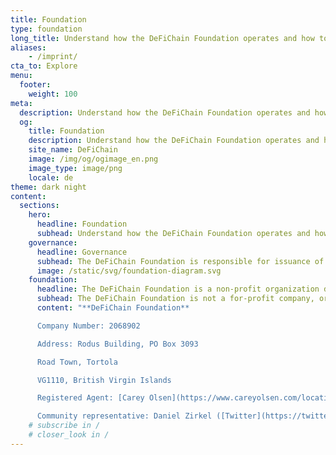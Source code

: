 ```yaml
---
title: Foundation
type: foundation
long_title: Understand how the DeFiChain Foundation operates and how to get involved.
aliases:
    - /imprint/
cta_to: Explore
menu:
  footer:
    weight: 100
meta:
  description: Understand how the DeFiChain Foundation operates and how to get involved.
  og:
    title: Foundation
    description: Understand how the DeFiChain Foundation operates and how to get involved.
    site_name: DeFiChain
    image: /img/og/ogimage_en.png
    image_type: image/png
    locale: de
theme: dark night
content:
  sections:
    hero:
      headline: Foundation
      subhead: Understand how the DeFiChain Foundation operates and how to get involved.
    governance:
      headline: Governance
      subhead: The DeFiChain Foundation is responsible for issuance of tokens to users and groups to speed up adoption. The Foundation is tasked with boosting the ecosystem, bringing in ecosystem partners, directing the development of the tools for ecosystem partners, and other activities to increase the number of ecosystem partners.
      image: /static/svg/foundation-diagram.svg
    foundation:
      headline: The DeFiChain Foundation is a non-profit organization dedicated to supporting DeFiChain ecosystem and related technologies as well as communities.
      subhead: The DeFiChain Foundation is not a for-profit company, or even a traditional non-profit. Their role is not to control or lead DeFiChain, nor are they the only organization that funds critical development of DeFiChain-related technologies. The DeFiChain Foundation is one part of a much larger ecosystem.
      content: "**DeFiChain Foundation**

      Company Number: 2068902

      Address: Rodus Building, PO Box 3093

      Road Town, Tortola

      VG1110, British Virgin Islands

      Registered Agent: [Carey Olsen](https://www.careyolsen.com/locations/british-virgin-islands)

      Community representative: Daniel Zirkel ([Twitter](https://twitter.com/DanielZirkel))"
    # subscribe in /
    # closer_look in /
---
```

